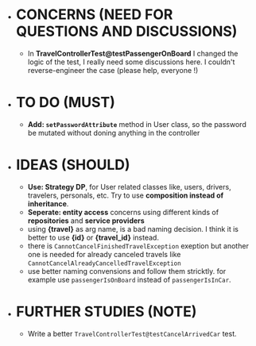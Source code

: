 - # CONCERNS (NEED FOR QUESTIONS AND DISCUSSIONS)
    - In **TravelControllerTest@testPassengerOnBoard** I changed the logic of the test, I really need some discussions here. I couldn't reverse-engineer the case (please help, everyone !)
- # TO DO (MUST)
    - **Add: ```setPasswordAttribute```** method in User class, so the password be mutated without doning anything in the controller

- # IDEAS (SHOULD)
    - **Use: Strategy DP**, for User related classes like, users, drivers, travelers, personals, etc. Try to use **composition instead of inheritance**.
    - **Seperate: entity access** concerns using different kinds of **repositories** and **service providers**
    - using **{travel}** as arg name, is a bad naming decision. I think it is better to use **{id}** or **{travel_id}** instead. 
    - there is ```CannotCancelFinishedTravelException``` exeption but another one is needed for already canceled travels like ```CannotCancelAlreadyCancelledTravelException```
    - use better naming convensions and follow them stricktly. for example use ```passengerIsOnBoard``` instead of ```passengerIsInCar```.

- # FURTHER STUDIES (NOTE)
    - Write a better ```TravelControllerTest@testCancelArrivedCar``` test.

